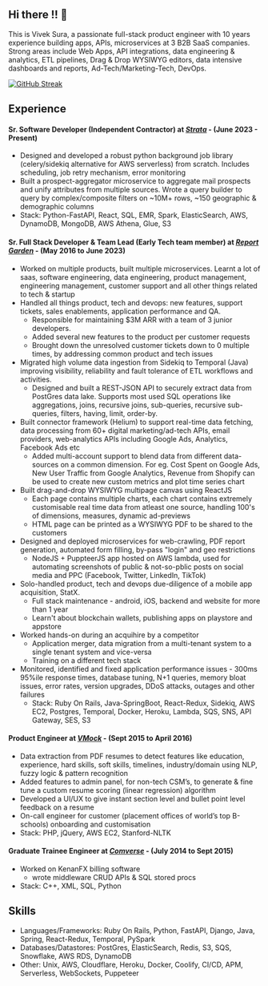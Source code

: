 ## Hi there !! 👋

This is Vivek Sura, a passionate full-stack product engineer with 10 years experience building apps, APIs, microservices at 3 B2B SaaS companies. Strong areas include Web Apps, API integrations, data engineering & analytics, ETL pipelines, Drag & Drop WYSIWYG editors, data intensive dashboards and reports, Ad-Tech/Marketing-Tech, DevOps.  

  [![GitHub Streak](https://streak-stats.demolab.com?user=viveksura&theme=catppuccin-macchiato&hide_border=true&date_format=j%20M%5B%20Y%5D)](https://git.io/streak-stats)


## Experience

#### Sr. Software Developer (Independent Contractor) at **_[Strata](https://gostrata.com/)_** - (June 2023 - Present)
- Designed and developed a robust python background job library (celery/sidekiq alternative for AWS serverless) from scratch. Includes scheduling, job retry mechanism, error monitoring
- Built a prospect-aggregator microservice to aggregate mail prospects and unify attributes from multiple sources. Wrote a query builder to query by complex/composite filters on ~10M+ rows, ~150 geographic & demographic columns
- Stack: Python-FastAPI, React, SQL, EMR, Spark, ElasticSearch, AWS, DynamoDB, MongoDB, AWS Athena, Glue, S3

#### Sr. Full Stack Developer & Team Lead (Early Tech team member) at **_[Report Garden](https://reportgarden.com/)_** - (May 2016 to June 2023)
- Worked on multiple products, built multiple microservices. Learnt a lot of saas, software engineering, data engineering, product management, engineering management, customer support and all other things related to tech & startup
- Handled all things product, tech and devops: new features, support tickets, sales enablements, application performance and QA.
  - Responsible for maintaining $3M ARR with a team of 3 junior developers.
  - Added several new features to the product per customer requests
  - Brought down the unresolved customer tickets down to 0 multiple times, by addressing common product and tech issues
- Migrated high volume data ingestion from Sidekiq to Temporal (Java) improving visibility, reliability and fault tolerance of ETL workflows and activities.
    - Designed and built a REST-JSON API to securely extract data from PostGres data lake. Supports most used SQL operations like aggregations, joins, recursive joins, sub-queries, recursive sub-queries, filters, having, limit, order-by.
- Built connector framework (Helium) to support real-time data fetching, data processing from 60+ digital marketing/ad-tech APIs, email providers, web-analytics APIs including Google Ads, Analytics, Facebook Ads etc
    - Added multi-account support to blend data from different data-sources on a common dimension. For eg. Cost Spent on Google Ads, New User Traffic from Google Analytics, Revenue from Shopify can be used to create new custom metrics and plot time series chart
- Built drag-and-drop WYSIWYG multipage canvas using ReactJS
    - Each page contains multiple charts, each chart contains extremely customisable real time data from atleast one source, handling 100's of dimensions, measures, dynamic ad-previews
    - HTML page can be printed as a WYSIWYG PDF to be shared to the customers
- Designed and deployed microservices for web-crawling, PDF report generation, automated form filling, by-pass "login" and geo restrictions
    - NodeJS + PuppteerJS app hosted on AWS lambda, used for automating screenshots of public & not-so-pblic posts on social media and PPC (Facebook, Twitter, LinkedIn, TikTok)
- Solo-handled product, tech and devops due-diligence of a mobile app acquisition, StatX. 
    - Full stack maintenance - android, iOS, backend and website for more than 1 year
    - Learn't about blockchain wallets, publishing apps on playstore and appstore
- Worked hands-on during an acquihire by a competitor
    - Application merger, data migration from a multi-tenant system to a single tenant system and vice-versa
    - Training on a different tech stack
- Monitored, identified and fixed application performance issues - 300ms 95%ile response times, database tuning, N+1 queries, memory bloat issues, error rates, version upgrades, DDoS attacks, outages and other failures
  - Stack: Ruby On Rails, Java-SpringBoot, React-Redux, Sidekiq, AWS EC2, Postgres, Temporal, Docker, Heroku, Lambda, SQS, SNS, API Gateway, SES, S3 

#### Product Engineer at **_[VMock](https://vmock.com/)_** - (Sept 2015 to April 2016)
- Data extraction from PDF resumes to detect features like education, experience, hard skills, soft skills, timelines, industry/domain using NLP, fuzzy logic & pattern recognition
- Added features to admin panel, for non-tech CSM’s, to generate & fine tune a custom resume scoring (linear regression) algorithm
- Developed a UI/UX to give instant section level and bullet point level feedback on a resume
- On-call engineer for customer (placement offices of world’s top B-schools) onboarding and customisation
- Stack: PHP, jQuery, AWS EC2, Stanford-NLTK
 
#### Graduate Trainee Engineer at **_[Comverse](https://comverse.com/)_** - (July 2014 to Sept 2015)
- Worked on KenanFX billing software
  - wrote middleware CRUD APIs & SQL stored procs
- Stack: C++, XML, SQL, Python
 
## Skills
- Languages/Frameworks: Ruby On Rails, Python, FastAPI, Django, Java, Spring,  React-Redux, Temporal, PySpark
- Databases/Datastores: PostGres, ElasticSearch, Redis, S3, SQS, Snowflake, AWS RDS, DynamoDB
- Other: Unix, AWS, Cloudflare, Heroku, Docker, Coolify, CI/CD, APM, Serverless, WebSockets, Puppeteer
